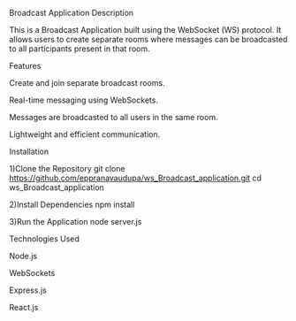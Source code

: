 Broadcast Application
Description

This is a Broadcast Application built using the WebSocket (WS) protocol. It allows users to create separate rooms where messages can be broadcasted to all participants present in that room.

Features

Create and join separate broadcast rooms.

Real-time messaging using WebSockets.

Messages are broadcasted to all users in the same room.

Lightweight and efficient communication.

Installation

1)Clone the Repository
git clone https://github.com/eppranavaudupa/ws_Broadcast_application.git
cd ws_Broadcast_application

2)Install Dependencies
npm install

3)Run the Application
node server.js

Technologies Used

Node.js

WebSockets 

Express.js 

React.js


